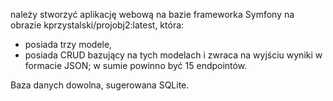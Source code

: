 należy stworzyć aplikację webową na bazie frameworka Symfony na
obrazie kprzystalski/projobj2:latest, która:
- posiada trzy modele,
- posiada CRUD bazujący na tych modelach i zwraca na wyjściu wyniki w
formacie JSON; w sumie powinno być 15 endpointów.

Baza danych dowolna, sugerowana SQLite.